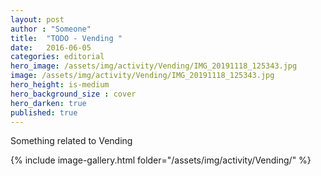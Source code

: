 ```yaml
---
layout: post
author : "Someone"
title:  "TODO - Vending "
date:   2016-06-05
categories: editorial
hero_image: /assets/img/activity/Vending/IMG_20191118_125343.jpg
image: /assets/img/activity/Vending/IMG_20191118_125343.jpg
hero_height: is-medium
hero_background_size : cover
hero_darken: true
published: true
---
```


Something related to Vending

{% include image-gallery.html folder="/assets/img/activity/Vending/" %}